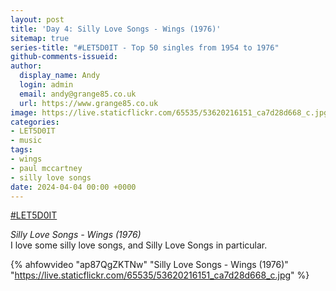 ```yaml
---
layout: post
title: 'Day 4: Silly Love Songs - Wings (1976)'
sitemap: true
series-title: "#LET5D0IT - Top 50 singles from 1954 to 1976"
github-comments-issueid:
author:
  display_name: Andy
  login: admin
  email: andy@grange85.co.uk
  url: https://www.grange85.co.uk
image: https://live.staticflickr.com/65535/53620216151_ca7d28d668_c.jpg
categories:
- LET5D0IT
- music
tags:
- wings
- paul mccartney
- silly love songs
date: 2024-04-04 00:00 +0000
---
```

[#LET5D0IT](https://bsky.app/profile/let5d0it.bsky.social)

_Silly Love Songs - Wings (1976)_  
I love some silly love songs, and Silly Love Songs in particular.

{% ahfowvideo "ap87QgZKTNw" "Silly Love Songs - Wings (1976)" "https://live.staticflickr.com/65535/53620216151_ca7d28d668_c.jpg" %}

